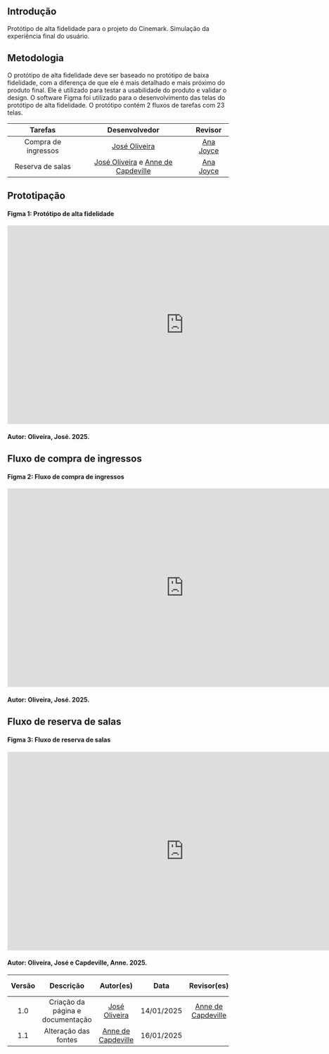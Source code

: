 ## Introdução

Protótipo de alta fidelidade para o projeto do Cinemark. Simulação da experiência final do usuário.

## Metodologia

O protótipo de alta fidelidade deve ser baseado no protótipo de baixa fidelidade, com a diferença de que ele é mais detalhado e mais próximo do produto final. Ele é utilizado para testar a usabilidade do produto e validar o design.
O software Figma foi utilizado para o desenvolvimento das telas do protótipo de alta fidelidade. O protótipo contém 2 fluxos de tarefas com 23 telas.

|       Tarefas       |                                           Desenvolvedor                                           |                    Revisor                     |
| :-----------------: | :-----------------------------------------------------------------------------------------------: | :--------------------------------------------: |
| Compra de ingressos |                           [José Oliveira](https://github.com/Jose1277)                            | [Ana Joyce](https://github.com/anajoyceamorim) |
|  Reserva de salas   | [José Oliveira](https://github.com/Jose1277) e [Anne de Capdeville](https://github.com/nanecapde) | [Ana Joyce](https://github.com/anajoyceamorim) |

## Prototipação

#### Figma 1: Protótipo de alta fidelidade

<iframe style="border: 1px solid rgba(0, 0, 0, 0.1);" width="800" height="450" src="https://embed.figma.com/proto/ve7w9K1KJ7sdy5t1RRNkBe/Prot%C3%B3tipo-de-alta-cinemark?node-id=4-9&scaling=scale-down&content-scaling=fixed&page-id=0%3A1&starting-point-node-id=4%3A9&embed-host=share" allowfullscreen></iframe>

#### Autor: Oliveira, José. 2025.

## Fluxo de compra de ingressos

#### Figma 2: Fluxo de compra de ingressos

<iframe style="border: 1px solid rgba(0, 0, 0, 0.1);" width="800" height="450" src="https://embed.figma.com/proto/ve7w9K1KJ7sdy5t1RRNkBe/Prot%C3%B3tipo-de-alta-cinemark?node-id=10-64&scaling=scale-down&content-scaling=fixed&page-id=0%3A1&starting-point-node-id=10%3A64&show-proto-sidebar=1&embed-host=share" allowfullscreen></iframe>

#### Autor: Oliveira, José. 2025.

## Fluxo de reserva de salas

#### Figma 3: Fluxo de reserva de salas

<iframe style="border: 1px solid rgba(0, 0, 0, 0.1);" width="800" height="450" src="https://embed.figma.com/proto/ve7w9K1KJ7sdy5t1RRNkBe/Prot%C3%B3tipo-de-alta-cinemark?node-id=23-181&scaling=scale-down&content-scaling=fixed&page-id=0%3A1&starting-point-node-id=23%3A181&show-proto-sidebar=1&embed-host=share" allowfullscreen></iframe>

#### Autor: Oliveira, José e Capdeville, Anne. 2025.

| Versão |            Descrição             |                     Autor(es)                      |    Data    |                    Revisor(es)                     | Data de revisão |
| :----: | :------------------------------: | :------------------------------------------------: | :--------: | :------------------------------------------------: | :-------------: |
|  1.0   | Criação da página e documentação |    [José Oliveira](https://github.com/Jose1277)    | 14/01/2025 | [Anne de Capdeville](https://github.com/nanecapde) |   14/01/2025    |
|  1.1   |       Alteração das fontes       | [Anne de Capdeville](https://github.com/nanecapde) | 16/01/2025 |                                                    |   16/01/2025    |
